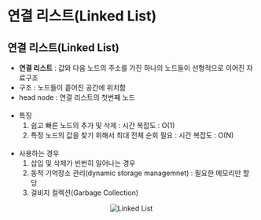 # 연결 리스트(Linked List)

## **연결 리스트(Linked List)**

-   **연결 리스트** : 값와 다음 노드의 주소를 가진 하나의 노드들이 선형적으로 이어진 자료구조
-   구조 : 노드들이 흩어진 공간에 위치함
-   head node : 연결 리스트의 첫번째 노드
<br></br>
-   특징
    1.  쉽고 빠른 노드의 추가 및 삭제 : 시간 복잡도 : O(1)
    2.  특정 노드의 값을 찾기 위해서 최대 전체 순회 필요 : 시간 복잡도 : O(N)
<br></br>
-   사용하는 경우
    1.  삽입 및 삭제가 빈번히 일어나는 경우
    2.  동적 기억장소 관리(dynamic storage managemnet) : 필요한 메모리만 할당
    3.  걸비지 컬렉션(Garbage Collection)

<p align="center">
    <img src="https://img1.daumcdn.net/thumb/R1280x0/?scode=mtistory2&fname=https%3A%2F%2Fblog.kakaocdn.net%2Fdn%2FbYUD8v%2FbtrNzFuy9OH%2FT139kJs9CmtivbIpr2GJD0%2Fimg.png" alt="Linked List"/>
</p>